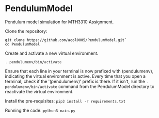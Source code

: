 # PendulumModel
Pendulum model simulation for MTH3310 Assignment. 

Clone the repository:
```
git clone https://github.com/acol0005/PendulumModel.git`
cd PendulumModel
```


Create and activate a new virtual environment. 
```python3 -m venv pendulumenv
. pendulumenv/bin/activate
```
Ensure that each line in your terminal is now prefixed with (pendulumenv), indicating the virtual environment is active. 
Every time that you open a terminal, check if the '(pendulumenv)' prefix is there. If it isn't, run the `.  pendulumenv/bin/activate` command from the PendulumModel directory to reactivate the virtual environment. 

Install the pre-requisites:
`pip3 install -r requirements.txt`

Running the code:
`python3 main.py`
